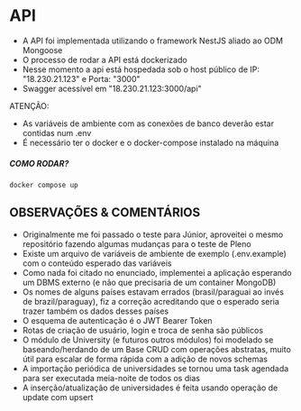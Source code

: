 # API

- A API foi implementada utilizando o framework NestJS aliado ao ODM Mongoose
- O processo de rodar a API está dockerizado
- Nesse momento a api está hospedada sob o host público de IP: "18.230.21.123" e Porta: "3000"
- Swagger acessível em "18.230.21.123:3000/api"

ATENÇÃO:

- As variáveis de ambiente com as conexões de banco deverão estar contidas num .env 
- É necessário ter o docker e o docker-compose instalado na máquina

##### COMO RODAR?

`docker compose up`

## OBSERVAÇÕES & COMENTÁRIOS

- Originalmente me foi passado o teste para Júnior, aproveitei o mesmo repositório fazendo algumas mudanças para o teste de Pleno
- Existe um arquivo de variáveis de ambiente de exemplo (.env.example) com o conteúdo esperado das variáveis
- Como nada foi citado no enunciado, implementei a aplicação esperando um DBMS externo (e não que precisaria de um container MongoDB)
- Os nomes de alguns países estavam errados (brasil/paraguai ao invés de brazil/paraguay), fiz a correção acreditando que o esperado seria trazer também os dados desses países
- O esquema de autenticação é o JWT Bearer Token
- Rotas de criação de usuário, login e troca de senha são públicos
- O módulo de University (e futuros outros módulos) foi modelado se baseando/herdando de um Base CRUD com operações abstratas, muito útil para escalar de forma rápida com a adição de novos schemas
- A importação periódica de universidades se tornou uma task agendada para ser executada meia-noite de todos os dias
- A inserção/atualização de universidades é feita usando operação de update com upsert
